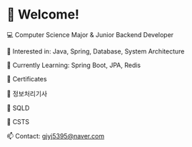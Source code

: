 # 👋 Welcome!
💻 Computer Science Major & Junior Backend Developer

 🔹 Interested in: Java, Spring, Database, System Architecture

 🔹 Currently Learning: Spring Boot, JPA, Redis

 🔹 Certificates

🏅 정보처리기사 

🏅 SQLD 

🏅 CSTS 

📫 Contact: gjyj5395@naver.com

<!--
**Gongjjin/Gongjjin** is a ✨ _special_ ✨ repository because its `README.md` (this file) appears on your GitHub profile.

Here are some ideas to get you started:

- 🔭 I’m currently working on ...
- 🌱 I’m currently learning ...
- 👯 I’m looking to collaborate on ...
- 🤔 I’m looking for help with ...
- 💬 Ask me about ...
- 📫 How to reach me: ...
- 😄 Pronouns: ...
- ⚡ Fun fact: ...
-->

